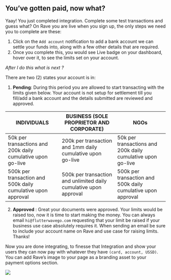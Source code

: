## You’ve gotten paid, now what?

Yaay!  You just completed integration. Complete some test transactions and guess what? On Rave you are live when you sign up, the only steps we need you to complete are these:


  1. Click on the  `Add account`  notification to add a bank account we can settle your funds into, along with a few other details that are required.
  2. Once you complete this, you would see Live badge on your dashboard, hover over it, to see the limits set on your account.
  

*After I do this what is next ?*

There are two (2) states your account is in:



1. **Pending**:  During this period you are allowed to start transacting with the limits given below. Your account is not setup for settlement till you fill/add a bank account and the details submitted are reviewed and approved.

| INDIVIDUALS | BUSINESS (SOLE PROPRIETOR AND CORPORATE) | NGOs | 
| ----------- |----------------------------------------- |-----|
| 50k per transactions and 200k daily cumulative upon go-live | 200k per transaction and 1mm daily cumulative upon go-live | 50k per transactions and 200k daily cumulative upon go-live |
| 500k per transaction and 500k daily cumulative upon approval| 500k per transaction and unlimited daily cumulative upon approval | 500k per transaction and 500k daily cumulative upon approval |

2.  **Approved** :  Great your documents were approved. Your limits would be raised too, now it is time to start making the money. You can always email  `hi@flutterwavego.com`  requesting that your limit be raised if your business use case absolutely requires it. When sending an email be sure to include your account name on Rave and use case for raising limits. Thanks!


Now you are done integrating, to finesse that Integration and show your users they can now pay with whatever they have `(card, account, USSD)`. You can add Rave’s image to your page as a branding asset to your payment options section.


![](https://d2mxuefqeaa7sj.cloudfront.net/s_8CA58C87BD82C742CD0884051C7ADAB3BACA5DC2CB44CB404AA1A0C3C4832142_1522338738016_8948ce7-Badge_1.png)
